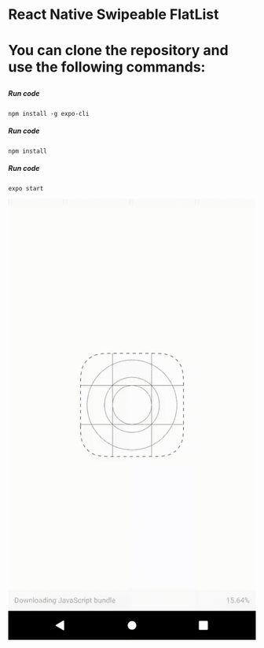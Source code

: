 <h1>React Native Swipeable FlatList<h1>



You can clone the repository and use the following commands:

##### Run code
```shell
npm install -g expo-cli
```

##### Run code
```shell
npm install
```

##### Run code
```shell
expo start
```

![Thumbnail](react-native-swipable-flat-list.gif)
